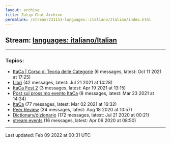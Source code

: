 ```yaml
---
layout: archive
title: Zulip Chat Archive
permalink: /stream/231111-languages:-italiano/Italian/index.html
---
```


## Stream: [languages: italiano/Italian](https://mattecapu.github.io/ct-zulip-archive/stream/231111-languages:-italiano/Italian/index.html)
---

### Topics:

* [ItaCa \| Corso di Teoria delle Categorie](topic/ItaCa.20.7C.20Corso.20di.20Teoria.20delle.20Categorie.html) (6 messages, latest: Oct 11 2021 at 17:25)
* [Libri](topic/Libri.html) (42 messages, latest: Jul 21 2021 at 14:28)
* [ItaCa Fest 2](topic/ItaCa.20Fest.202.html) (3 messages, latest: Apr 19 2021 at 13:15)
* [Post sul prossimo evento ItaCa](topic/Post.20sul.20prossimo.20evento.20ItaCa.html) (8 messages, latest: Mar 23 2021 at 14:34)
* [ItaCa](topic/ItaCa.html) (77 messages, latest: Mar 02 2021 at 16:32)
* [Peer Review](topic/Peer.20Review.html) (34 messages, latest: Aug 18 2020 at 10:57)
* [Dictionary/dizionario](topic/Dictionary.2Fdizionario.html) (172 messages, latest: Jul 21 2020 at 00:21)
* [stream events](topic/stream.20events.html) (16 messages, latest: Apr 06 2020 at 08:50)

<hr><p>Last updated: Feb 09 2022 at 00:31 UTC</p>